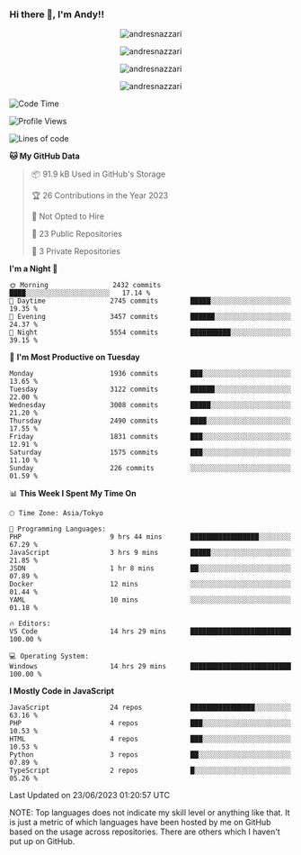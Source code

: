 ### Hi there 👋, I'm Andy!!

<p align="center" >
  <img src="https://github-profile-trophy.vercel.app/?username=AndresNazzari&theme=dracula&column=-1" alt="andresnazzari"/>
</p>

<p align="center">
  <img  src="https://github-readme-stats.vercel.app/api?username=AndresNazzari&count_private=true&show_icons=true&theme=dracula" alt="andresnazzari"/>
</p>
<p align="center">
  <img  src="https://github-readme-stats.vercel.app/api/top-langs/?username=AndresNazzari&layout=compact" alt="andresnazzari"/>
</p>
<p align="center" >
  <img src="https://github-readme-stats.vercel.app/api/wakatime?username=AndresNazzari" alt="andresnazzari"/>
</p>

<!--START_SECTION:waka-->
![Code Time](http://img.shields.io/badge/Code%20Time-614%20hrs%2055%20mins-blue)

![Profile Views](http://img.shields.io/badge/Profile%20Views-0-blue)

![Lines of code](https://img.shields.io/badge/From%20Hello%20World%20I%27ve%20Written-6.3%20million%20lines%20of%20code-blue)

**🐱 My GitHub Data** 

> 📦 91.9 kB Used in GitHub's Storage 
 > 
> 🏆 26 Contributions in the Year 2023
 > 
> 🚫 Not Opted to Hire
 > 
> 📜 23 Public Repositories 
 > 
> 🔑 3 Private Repositories 
 > 
**I'm a Night 🦉** 

```text
🌞 Morning                2432 commits        ████░░░░░░░░░░░░░░░░░░░░░   17.14 % 
🌆 Daytime                2745 commits        █████░░░░░░░░░░░░░░░░░░░░   19.35 % 
🌃 Evening                3457 commits        ██████░░░░░░░░░░░░░░░░░░░   24.37 % 
🌙 Night                  5554 commits        ██████████░░░░░░░░░░░░░░░   39.15 % 
```
📅 **I'm Most Productive on Tuesday** 

```text
Monday                   1936 commits        ███░░░░░░░░░░░░░░░░░░░░░░   13.65 % 
Tuesday                  3122 commits        ██████░░░░░░░░░░░░░░░░░░░   22.00 % 
Wednesday                3008 commits        █████░░░░░░░░░░░░░░░░░░░░   21.20 % 
Thursday                 2490 commits        ████░░░░░░░░░░░░░░░░░░░░░   17.55 % 
Friday                   1831 commits        ███░░░░░░░░░░░░░░░░░░░░░░   12.91 % 
Saturday                 1575 commits        ███░░░░░░░░░░░░░░░░░░░░░░   11.10 % 
Sunday                   226 commits         ░░░░░░░░░░░░░░░░░░░░░░░░░   01.59 % 
```


📊 **This Week I Spent My Time On** 

```text
🕑︎ Time Zone: Asia/Tokyo

💬 Programming Languages: 
PHP                      9 hrs 44 mins       █████████████████░░░░░░░░   67.29 % 
JavaScript               3 hrs 9 mins        █████░░░░░░░░░░░░░░░░░░░░   21.85 % 
JSON                     1 hr 8 mins         ██░░░░░░░░░░░░░░░░░░░░░░░   07.89 % 
Docker                   12 mins             ░░░░░░░░░░░░░░░░░░░░░░░░░   01.44 % 
YAML                     10 mins             ░░░░░░░░░░░░░░░░░░░░░░░░░   01.18 % 

🔥 Editors: 
VS Code                  14 hrs 29 mins      █████████████████████████   100.00 % 

💻 Operating System: 
Windows                  14 hrs 29 mins      █████████████████████████   100.00 % 
```

**I Mostly Code in JavaScript** 

```text
JavaScript               24 repos            ████████████████░░░░░░░░░   63.16 % 
PHP                      4 repos             ███░░░░░░░░░░░░░░░░░░░░░░   10.53 % 
HTML                     4 repos             ███░░░░░░░░░░░░░░░░░░░░░░   10.53 % 
Python                   3 repos             ██░░░░░░░░░░░░░░░░░░░░░░░   07.89 % 
TypeScript               2 repos             █░░░░░░░░░░░░░░░░░░░░░░░░   05.26 % 
```




 Last Updated on 23/06/2023 01:20:57 UTC
<!--END_SECTION:waka-->

NOTE: Top languages does not indicate my skill level or anything like that. It is just a metric of which languages have been hosted by me on GitHub based on the usage across repositories. There are others which I haven't put up on GitHub.

<!-- Here are some ideas to get you started:

-   🔭 I’m currently working on ...
-   🌱 I’m currently learning ...
-   👯 I’m looking to collaborate on ...
-   🤔 I’m looking for help with ...
-   💬 Ask me about ...
-   📫 How to reach me: ...
-   😄 Pronouns: ...
-   ⚡ Fun fact: ... -->
